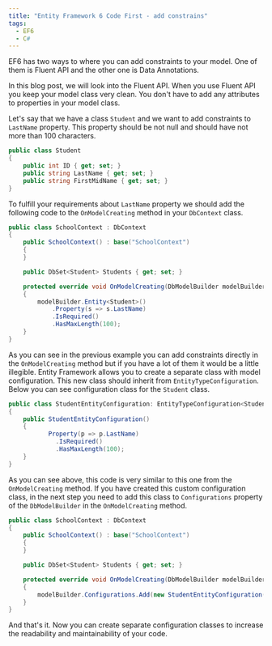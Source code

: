 ```yaml
---
title: "Entity Framework 6 Code First - add constrains"
tags:
  - EF6
  - C#
---
```

EF6 has two ways to where you can add constraints to your model. One of them is Fluent API and the other one is Data Annotations.

In this blog post, we will look into the Fluent API. When you use Fluent API you keep your model class very clean.  You don't have to add any attributes to properties in your model class.

Let's say that we have a class `Student` and we want to add constraints to `LastName` property. This property should be not null and should have not more than 100 characters.

~~~ csharp
public class Student
{
    public int ID { get; set; }
    public string LastName { get; set; }
    public string FirstMidName { get; set; }
}
~~~

To fulfill your requirements about `LastName` property we should add the following code to the `OnModelCreating` method in your `DbContext` class.

~~~ csharp
public class SchoolContext : DbContext
{
    public SchoolContext() : base("SchoolContext")
    {
    }

    public DbSet<Student> Students { get; set; }

    protected override void OnModelCreating(DbModelBuilder modelBuilder)
    {
    	modelBuilder.Entity<Student>()
    		.Property(s => s.LastName)
    		.IsRequired()
    		.HasMaxLength(100);
    }
}
~~~

As you can see in the previous example you can add constraints directly in the `OnModelCreating` method but if you have a lot of them it would be a little illegible. Entity Framework allows you to create a separate class with model configuration. This new class should inherit from `EntityTypeConfiguration`. Below you can see configuration class for the `Student` class.

~~~ csharp
public class StudentEntityConfiguration: EntityTypeConfiguration<Student>
{
    public StudentEntityConfiguration()
    {
           Property(p => p.LastName)
          	 .IsRequired()
             .HasMaxLength(100);
    }
}
~~~

As you can see above, this code is very similar to this one from the `OnModelCreating` method. If you have created this custom configuration class, in the next step you need to add this class to `Configurations` property of the `DbModelBuilder` in the `OnModelCreating` method.

~~~ csharp
public class SchoolContext : DbContext
{
    public SchoolContext() : base("SchoolContext")
    {
    }

    public DbSet<Student> Students { get; set; }

    protected override void OnModelCreating(DbModelBuilder modelBuilder)
    {
    	modelBuilder.Configurations.Add(new StudentEntityConfiguration());
    }
}
~~~

And that's it. Now you can create separate configuration classes to increase the readability and maintainability of your code.
